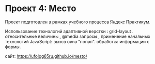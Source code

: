 # Проект 4: Место

Проект подготовлен в рамках учебного процесса Яндекс Практикум.

Использование технологий адаптивной верстки : grid-layout . относительные величины , @media запросы , применение начальных технологий JavaScript: вызов окна "попап". обработка информации с формы.

сайт:  https://ufolog65ru.github.io/mesto/
